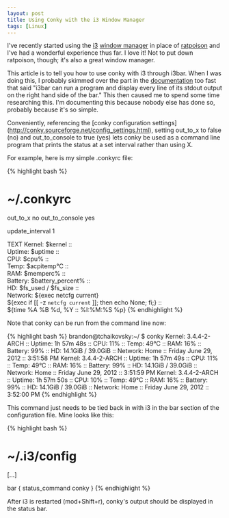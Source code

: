 ```yaml
---
layout: post
title: Using Conky with the i3 Window Manager
tags: [Linux]
---
```



I've recently started using the [i3](http://i3wm.org/)
[window manager](http://en.wikipedia.org/wiki/X_window_manager) in place
of [ratpoison](http://www.nongnu.org/ratpoison/) and I've had a wonderful
experience thus far. I love it! Not to put down ratpoison, though; it's
also a great window manager.

This article is to tell you how to use conky with i3 through i3bar. When
I was doing this, I probably skimmed over the part in the
[documentation](http://i3wm.org/docs/userguide.html#status_comman) too
fast that said "i3bar can run a program and display every line of its
stdout output on the right hand side of the bar." This then caused me
to spend some time researching this. I'm documenting this because
nobody else has done so, probably because it's so simple.

Conveniently, referencing the [conky configuration settings]
(http://conky.sourceforge.net/config_settings.html), setting out_to_x to
false (no) and out_to_console to true (yes) lets conky be used as a
command line program that prints the status at a set interval rather
than using X.

For example, here is my simple .conkyrc file:

{% highlight bash %}
# ~/.conkyrc

out_to_x no
out_to_console yes

update_interval 1

TEXT
Kernel: $kernel :: \
Uptime: $uptime :: \
CPU: $cpu% :: \
Temp: $acpitemp°C :: \
RAM: $memperc% :: \
Battery: $battery_percent% :: \
HD: $fs_used / $fs_size :: \
Network: ${exec netcfg current}\
${exec if [[ -z `netcfg current` ]]; then echo None; fi;} :: \
${time %A %B %d, %Y :: %I:%M:%S %p}
{% endhighlight %}

Note that conky can be run from the command line now:

{% highlight bash %}
brandon@tchaikovsky:~/ $ conky
Kernel: 3.4.4-2-ARCH :: Uptime: 1h 57m 48s :: CPU: 11% :: Temp: 49°C :: RAM: 16% :: Battery: 99% :: HD: 14.1GiB / 39.0GiB :: Network: Home :: Friday June 29, 2012 ::  3:51:58 PM
Kernel: 3.4.4-2-ARCH :: Uptime: 1h 57m 49s :: CPU: 11% :: Temp: 49°C :: RAM: 16% :: Battery: 99% :: HD: 14.1GiB / 39.0GiB :: Network: Home :: Friday June 29, 2012 ::  3:51:59 PM
Kernel: 3.4.4-2-ARCH :: Uptime: 1h 57m 50s :: CPU: 10% :: Temp: 49°C :: RAM: 16% :: Battery: 99% :: HD: 14.1GiB / 39.0GiB :: Network: Home :: Friday June 29, 2012 ::  3:52:00 PM
{% endhighlight %}

This command just needs to be tied back in with i3 in the bar section of the configuration file. Mine looks like this:

{% highlight bash %}
# ~/.i3/config

[...]

bar {
  status_command conky
}
{% endhighlight %}

After i3 is restarted (mod+Shift+r), conky's output should be displayed
in the status bar.
